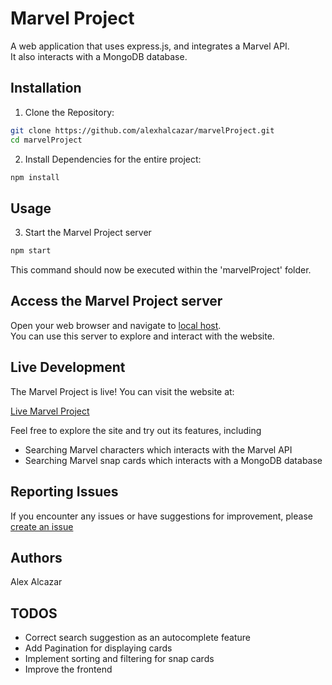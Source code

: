 # Marvel Project

A web application that uses express.js, and integrates a Marvel API.  
It also interacts with a MongoDB database.

## Installation

1. Clone the Repository:

```bash
git clone https://github.com/alexhalcazar/marvelProject.git
cd marvelProject
```

2. Install Dependencies for the entire project:

```bash
npm install
```

## Usage

3. Start the Marvel Project server

```bash
npm start
```

This command should now be executed within the 'marvelProject' folder.

## Access the Marvel Project server

Open your web browser and navigate to [local host](http://localhost:3000). <br>
You can use this server to explore and interact with the website.

## Live Development

The Marvel Project is live! You can visit the website at:

[Live Marvel Project](http://marvel-app.us-west-1.elasticbeanstalk.com)

Feel free to explore the site and try out its features, including

<ul>
    <li>Searching Marvel characters which interacts with the Marvel API</li>
    <li>Searching Marvel snap cards which interacts with a MongoDB database</li>
</ul>

## Reporting Issues

If you encounter any issues or have suggestions for improvement, please [create an issue](https://github.com/alexhalcazar/marvelProject/issues)

## Authors

Alex Alcazar

## TODOS

<ul>
    <li>Correct search suggestion as an autocomplete feature</li>
    <li>Add Pagination for displaying cards</li>
    <li>Implement sorting and filtering for snap cards</li>
    <li>Improve the frontend</li>
</ul>
